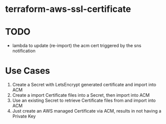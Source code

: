 # terraform-aws-ssl-certificate

# TODO
- lambda to update (re-import) the acm cert triggered by the sns notification


# Use Cases

1. Create a Secret with LetsEncrypt generated certificate and import into ACM
2. Create a import Certificate files into a Secret, then import into ACM
3. Use an existing Secret to retrieve Certificate files from and import into ACM
4. Just create an AWS managed Certificate via ACM, results in not having a Private Key


